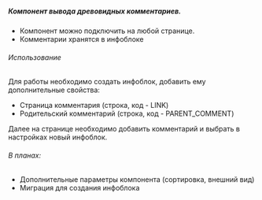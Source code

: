 ##### Компонент вывода древовидных комментариев.
* Компонент можно подключить на любой странице.
* Комментарии хранятся в инфоблоке

###### Использование

Для работы необходимо создать инфоблок, добавить ему дополнительные свойства:
 * Страница комментария (строка, код - LINK)
 * Родительский комментарий (строка, код - PARENT_COMMENT) 
 
Далее на странице необходимо добавить комментарий и выбрать в настройках новый инфоблок.

###### В планах:
* Дополнительные параметры компонента (сортировка, внешний вид)
* Миграция для создания инфоблока